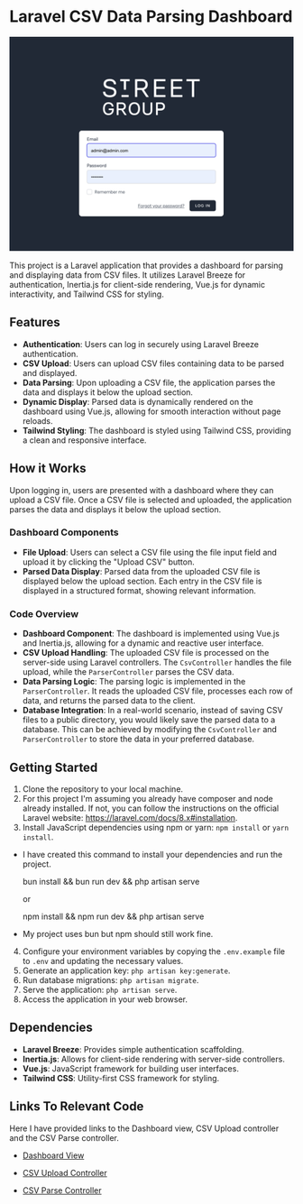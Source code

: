 # Laravel CSV Data Parsing Dashboard

![Login](/public/images/login-page.png)

This project is a Laravel application that provides a dashboard for parsing and displaying data from CSV files. It utilizes Laravel Breeze for authentication, Inertia.js for client-side rendering, Vue.js for dynamic interactivity, and Tailwind CSS for styling.

## Features

-   **Authentication**: Users can log in securely using Laravel Breeze authentication.
-   **CSV Upload**: Users can upload CSV files containing data to be parsed and displayed.
-   **Data Parsing**: Upon uploading a CSV file, the application parses the data and displays it below the upload section.
-   **Dynamic Display**: Parsed data is dynamically rendered on the dashboard using Vue.js, allowing for smooth interaction without page reloads.
-   **Tailwind Styling**: The dashboard is styled using Tailwind CSS, providing a clean and responsive interface.

## How it Works

Upon logging in, users are presented with a dashboard where they can upload a CSV file. Once a CSV file is selected and uploaded, the application parses the data and displays it below the upload section.

### Dashboard Components

-   **File Upload**: Users can select a CSV file using the file input field and upload it by clicking the "Upload CSV" button.
-   **Parsed Data Display**: Parsed data from the uploaded CSV file is displayed below the upload section. Each entry in the CSV file is displayed in a structured format, showing relevant information.

### Code Overview

-   **Dashboard Component**: The dashboard is implemented using Vue.js and Inertia.js, allowing for a dynamic and reactive user interface.
-   **CSV Upload Handling**: The uploaded CSV file is processed on the server-side using Laravel controllers. The `CsvController` handles the file upload, while the `ParserController` parses the CSV data.
-   **Data Parsing Logic**: The parsing logic is implemented in the `ParserController`. It reads the uploaded CSV file, processes each row of data, and returns the parsed data to the client.
-   **Database Integration**: In a real-world scenario, instead of saving CSV files to a public directory, you would likely save the parsed data to a database. This can be achieved by modifying the `CsvController` and `ParserController` to store the data in your preferred database.

## Getting Started

1. Clone the repository to your local machine.
2. For this project I'm assuming you already have composer and node already installed. If not, you can follow the instructions on the official Laravel website: https://laravel.com/docs/8.x#installation.
3. Install JavaScript dependencies using npm or yarn: `npm install` or `yarn install`.

-   I have created this command to install your dependencies and run the project.

    bun install && bun run dev && php artisan serve

    or

    npm install && npm run dev && php artisan serve

-   My project uses bun but npm should still work fine.

4. Configure your environment variables by copying the `.env.example` file to `.env` and updating the necessary values.
5. Generate an application key: `php artisan key:generate`.
6. Run database migrations: `php artisan migrate`.
7. Serve the application: `php artisan serve`.
8. Access the application in your web browser.

## Dependencies

-   **Laravel Breeze**: Provides simple authentication scaffolding.
-   **Inertia.js**: Allows for client-side rendering with server-side controllers.
-   **Vue.js**: JavaScript framework for building user interfaces.
-   **Tailwind CSS**: Utility-first CSS framework for styling.

## Links To Relevant Code

Here I have provided links to the Dashboard view, CSV Upload controller and the CSV Parse controller.

-   [Dashboard View](https://github.com/richardwaters9049/street-group/blob/main/resources/js/Pages/Dashboard.vue)

-   [CSV Upload Controller](https://github.com/richardwaters9049/street-group/blob/main/app/Http/Controllers/CsvController.php)

-   [CSV Parse Controller](https://github.com/richardwaters9049/street-group/blob/main/app/Http/Controllers/ParserController.php)
